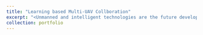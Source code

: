 ```yaml
---
title: "Learning based Multi-UAV Collboration"
excerpt: "<Unmanned and intelligent technologies are the future development trend in the business field; particularly, during major epidemics or disasters, how to provide business services safely and securely is crucial. Specifically, providing users with resilient and guaranteed communication services is a challenging business task when the communication facilities are damaged. Unmanned aerial vehicles (UAVs), with flexible deployment and high maneuverability, can be used to serve as aerial base stations (BSs) to establish emergency networks. However, it is challenging to control multiple UAVs to provide efficient and fair communication quality of service (QoS) to users. In this paper, we propose a learning-based resilience guarantee framework for multi-UAV collaborative QoS management. We formulate this problem as a partial observable Markov decision process and solve it with proximal policy optimization (PPO), which is a policy-based deep reinforcement learning method. A centralized training and decentralized execution paradigm is used, where the experience collected by all UAVs is used to train the shared control policy, and each UAV takes actions based on the partial environment information it observes. In addition, the design of the reward function considers the average and variance of the communication QoS of all users. Extensive simulations are conducted for performance evaluation. The simulation results indicate that 1) the trained policies can adapt to different scenarios and provide resilient and guaranteed communication QoS to users, 2) increasing the number of UAVs can compensate for the lack of service capabilities of UAVs, 3) when UAVsimg src='/images/Project03.png'>"
collection: portfolio
---
```

